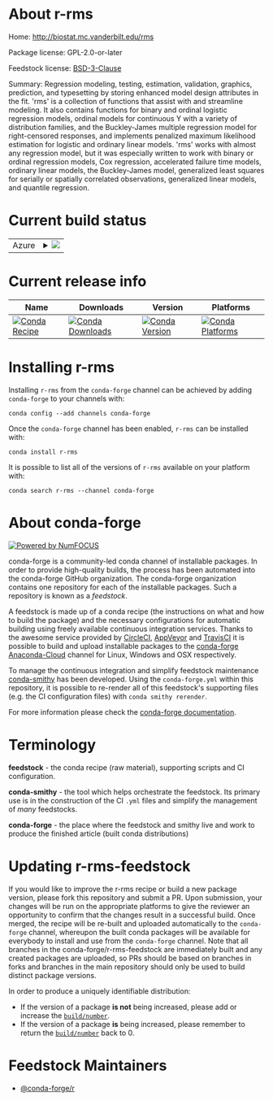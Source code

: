About r-rms
===========

Home: http://biostat.mc.vanderbilt.edu/rms

Package license: GPL-2.0-or-later

Feedstock license: [BSD-3-Clause](https://github.com/conda-forge/r-rms-feedstock/blob/master/LICENSE.txt)

Summary: Regression modeling, testing, estimation, validation, graphics, prediction, and typesetting by storing enhanced model design attributes in the fit.  'rms' is a collection of functions that assist with and streamline modeling.  It also contains functions for binary and ordinal logistic regression models, ordinal models for continuous Y with a variety of distribution families, and the Buckley-James multiple regression model for right-censored responses, and implements penalized maximum likelihood estimation for logistic and ordinary linear models.  'rms' works with almost any regression model, but it was especially written to work with binary or ordinal regression models, Cox regression, accelerated failure time models, ordinary linear models,	the Buckley-James model, generalized least squares for serially or spatially correlated observations, generalized linear models, and quantile regression.

Current build status
====================


<table>
    
  <tr>
    <td>Azure</td>
    <td>
      <details>
        <summary>
          <a href="https://dev.azure.com/conda-forge/feedstock-builds/_build/latest?definitionId=1551&branchName=master">
            <img src="https://dev.azure.com/conda-forge/feedstock-builds/_apis/build/status/r-rms-feedstock?branchName=master">
          </a>
        </summary>
        <table>
          <thead><tr><th>Variant</th><th>Status</th></tr></thead>
          <tbody><tr>
              <td>linux_64_r_base3.6</td>
              <td>
                <a href="https://dev.azure.com/conda-forge/feedstock-builds/_build/latest?definitionId=1551&branchName=master">
                  <img src="https://dev.azure.com/conda-forge/feedstock-builds/_apis/build/status/r-rms-feedstock?branchName=master&jobName=linux&configuration=linux_64_r_base3.6" alt="variant">
                </a>
              </td>
            </tr><tr>
              <td>linux_64_r_base4.0</td>
              <td>
                <a href="https://dev.azure.com/conda-forge/feedstock-builds/_build/latest?definitionId=1551&branchName=master">
                  <img src="https://dev.azure.com/conda-forge/feedstock-builds/_apis/build/status/r-rms-feedstock?branchName=master&jobName=linux&configuration=linux_64_r_base4.0" alt="variant">
                </a>
              </td>
            </tr><tr>
              <td>osx_64_r_base3.6</td>
              <td>
                <a href="https://dev.azure.com/conda-forge/feedstock-builds/_build/latest?definitionId=1551&branchName=master">
                  <img src="https://dev.azure.com/conda-forge/feedstock-builds/_apis/build/status/r-rms-feedstock?branchName=master&jobName=osx&configuration=osx_64_r_base3.6" alt="variant">
                </a>
              </td>
            </tr><tr>
              <td>osx_64_r_base4.0</td>
              <td>
                <a href="https://dev.azure.com/conda-forge/feedstock-builds/_build/latest?definitionId=1551&branchName=master">
                  <img src="https://dev.azure.com/conda-forge/feedstock-builds/_apis/build/status/r-rms-feedstock?branchName=master&jobName=osx&configuration=osx_64_r_base4.0" alt="variant">
                </a>
              </td>
            </tr><tr>
              <td>win_64_r_base3.6</td>
              <td>
                <a href="https://dev.azure.com/conda-forge/feedstock-builds/_build/latest?definitionId=1551&branchName=master">
                  <img src="https://dev.azure.com/conda-forge/feedstock-builds/_apis/build/status/r-rms-feedstock?branchName=master&jobName=win&configuration=win_64_r_base3.6" alt="variant">
                </a>
              </td>
            </tr><tr>
              <td>win_64_r_base4.0</td>
              <td>
                <a href="https://dev.azure.com/conda-forge/feedstock-builds/_build/latest?definitionId=1551&branchName=master">
                  <img src="https://dev.azure.com/conda-forge/feedstock-builds/_apis/build/status/r-rms-feedstock?branchName=master&jobName=win&configuration=win_64_r_base4.0" alt="variant">
                </a>
              </td>
            </tr>
          </tbody>
        </table>
      </details>
    </td>
  </tr>
</table>

Current release info
====================

| Name | Downloads | Version | Platforms |
| --- | --- | --- | --- |
| [![Conda Recipe](https://img.shields.io/badge/recipe-r--rms-green.svg)](https://anaconda.org/conda-forge/r-rms) | [![Conda Downloads](https://img.shields.io/conda/dn/conda-forge/r-rms.svg)](https://anaconda.org/conda-forge/r-rms) | [![Conda Version](https://img.shields.io/conda/vn/conda-forge/r-rms.svg)](https://anaconda.org/conda-forge/r-rms) | [![Conda Platforms](https://img.shields.io/conda/pn/conda-forge/r-rms.svg)](https://anaconda.org/conda-forge/r-rms) |

Installing r-rms
================

Installing `r-rms` from the `conda-forge` channel can be achieved by adding `conda-forge` to your channels with:

```
conda config --add channels conda-forge
```

Once the `conda-forge` channel has been enabled, `r-rms` can be installed with:

```
conda install r-rms
```

It is possible to list all of the versions of `r-rms` available on your platform with:

```
conda search r-rms --channel conda-forge
```


About conda-forge
=================

[![Powered by NumFOCUS](https://img.shields.io/badge/powered%20by-NumFOCUS-orange.svg?style=flat&colorA=E1523D&colorB=007D8A)](http://numfocus.org)

conda-forge is a community-led conda channel of installable packages.
In order to provide high-quality builds, the process has been automated into the
conda-forge GitHub organization. The conda-forge organization contains one repository
for each of the installable packages. Such a repository is known as a *feedstock*.

A feedstock is made up of a conda recipe (the instructions on what and how to build
the package) and the necessary configurations for automatic building using freely
available continuous integration services. Thanks to the awesome service provided by
[CircleCI](https://circleci.com/), [AppVeyor](https://www.appveyor.com/)
and [TravisCI](https://travis-ci.com/) it is possible to build and upload installable
packages to the [conda-forge](https://anaconda.org/conda-forge)
[Anaconda-Cloud](https://anaconda.org/) channel for Linux, Windows and OSX respectively.

To manage the continuous integration and simplify feedstock maintenance
[conda-smithy](https://github.com/conda-forge/conda-smithy) has been developed.
Using the ``conda-forge.yml`` within this repository, it is possible to re-render all of
this feedstock's supporting files (e.g. the CI configuration files) with ``conda smithy rerender``.

For more information please check the [conda-forge documentation](https://conda-forge.org/docs/).

Terminology
===========

**feedstock** - the conda recipe (raw material), supporting scripts and CI configuration.

**conda-smithy** - the tool which helps orchestrate the feedstock.
                   Its primary use is in the construction of the CI ``.yml`` files
                   and simplify the management of *many* feedstocks.

**conda-forge** - the place where the feedstock and smithy live and work to
                  produce the finished article (built conda distributions)


Updating r-rms-feedstock
========================

If you would like to improve the r-rms recipe or build a new
package version, please fork this repository and submit a PR. Upon submission,
your changes will be run on the appropriate platforms to give the reviewer an
opportunity to confirm that the changes result in a successful build. Once
merged, the recipe will be re-built and uploaded automatically to the
`conda-forge` channel, whereupon the built conda packages will be available for
everybody to install and use from the `conda-forge` channel.
Note that all branches in the conda-forge/r-rms-feedstock are
immediately built and any created packages are uploaded, so PRs should be based
on branches in forks and branches in the main repository should only be used to
build distinct package versions.

In order to produce a uniquely identifiable distribution:
 * If the version of a package **is not** being increased, please add or increase
   the [``build/number``](https://conda.io/docs/user-guide/tasks/build-packages/define-metadata.html#build-number-and-string).
 * If the version of a package **is** being increased, please remember to return
   the [``build/number``](https://conda.io/docs/user-guide/tasks/build-packages/define-metadata.html#build-number-and-string)
   back to 0.

Feedstock Maintainers
=====================

* [@conda-forge/r](https://github.com/conda-forge/r/)

